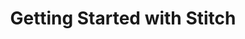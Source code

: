 ---
title: Getting Started with Stitch
permalink: /getting-started/draft
keywords: getting started, get started, get set up, set up stitch, setup, guide

summary: "In just minutes, you can get your Stitch data pipeline up and running. Here's everything you need to know to get started."

layout: general
sidebar: on-page
toc: true

level: "category"
icon: "clock"
display-title: "Get started with Stitch"
display-summary: "Get your Stitch data pipeline up and running."

key: "getting-started"
type: "getting-started"
weight: 1

intro: |
  {% include misc/data-files.html %}

  A simple, powerful ETL service, Stitch connects to all your data sources -- from databases like MySQL and MongoDB, to SaaS tools like Salesforce and Zendesk -- and replicates that data to a destination of your choosing. 

  With Stitch, developers can provision data to analysts and team members in minutes, not weeks. Stitch takes care of source management so your developers and analysts can get back to what they do best.

sections:
  - title: "Basics"
    anchor: "basics"
    content: |
      To use Stitch, you need:

      - A [Stitch account]({{ site.home }}),
      - A [destination](#destinations-overview), and
      - An [integration](#integrations-overview)

      Stitch works best when viewed on a desktop or laptop computer. To ensure the app works properly, we also recommend temporarily **pausing any ad blocking software** and **enabling pop-ups**.

    subsections:
      - title: "Destinations"
        anchor: "destinations-overview"
        content: |
          A [**destination**]({{ site.baseurl }}/destinations/) - or data warehouse - is a central repository of integrated data from disparate sources. When Stitch replicates your data, we'll load it into the destination of your choosing.

          **Note**: Nearly everything Stitch does is dependent on the destination you’re using: How data is loaded, what integrations, if any, have incompatibilities, and even your row usage.

          If you're new to data warehousing or you want to see how Stitch's destination offerings compare to each other, check out our [Choosing a Destination guide]({{ link.destinations.overviews.choose-destination | prepend: site.baseurl }}). This guide will help you choose the best Stitch destination for your data warehousing needs, from ensuring your data sources are compatible to staying within your budget.

      - title: "Integrations"
        anchor: "integrations-overview"
        content: |
          An [**integration**]({{ site.baseurl }}/integrations) is the Stitch word for **data source**. Using Stitch's native integrations, you can replicate data from [**databases**]() and  like PostgreSQL, MongoDB, Salesforce, Zendesk, Segment, Autopilot, and more.

          During your Free Trial, you'll have access to all of the integrations we offer. After your trial ends, some integrations - for example, MongoDB or Salesforce - will only be available if you select a **paid** plan.

          Stitch has three types of integrations:

          - **SaaS**: These include [SaaS applications]({{ site.baseurl }}/integrations/saas) like Salesforce, Zendesk, Google Analytics, and more.
          - **Databases**: These include [popular database engines]({{ site.baseurl }}/integrations/databases) such as PostgreSQL, MongoDB, MySQL, and more.
          - **Webhooks**: [Webhooks send data to Stitch as it occurs]({{ site.baseurl }}/webhooks), meaning it's sent in real time. Stitch's webhook integrations include services such as Segment, Delighted, FormKeep, and Zapier.

          **Don't see an integration you need?** If Stitch doesn't have a native integration for one of your sources, don't worry - there are still options:

          - Use the [**Import API**]({{ link.integrations.import-api | prepend: site.baseurl }}) integration to push arbitrary data into your data warehouse. You can use the Import API to replicate data from CSV files, Google Sheets, and more.
          - Use the [**Stitch Incoming Webhooks**]({{ link.integrations.stitch-incoming-webhooks | prepend: site.baseurl }}) integration to pull event data from a webhook-based service. This generic integration can be used with dozens of services.
          - Check out (and contribute to) [**Singer**]({{ site.singer }}), our open-source, community-driven ETL platform. 
          - Use the **Suggest Integration** button on the Integrations page in the Stitch app. We're always looking to add new integrations to our offerings.

  - title: "Replication"
    anchor: "replication"
    content: |
      TODO

  - title: "Transformations"
    anchor: "transformations"
    content: |
      Stitch's goal is to get data from your data sources to your destination [in a useful, raw format](https://www.stitchdata.com/blog/why-our-etl-tool-doesnt-do-transformations/){:target="new"}:

      > _Useful_ means with types and structures that make the data easy to work with, and _raw_ means staying as close to the original representation as possible.

      This doesn't mean that Stitch doesn't perform transformations during the replication process. Stitch just doesn't perform _arbitrary_ transformations - Stitch will perform only the transformations required to ensure the loaded data is useful and compatible with your destination.

      Stitch's philosophy is that what you do with your data depends on your needs, and by keeping data close to its original form, Stitch enables you to manage and transform it as you see fit.

    subsections:
      - title: "Data typing"
        anchor: "data-typing"
        example-data:
          - id: "1"
            boolean: "true"
            string: ""
          - id: "2"
            boolean: ""
            string: "yes"
          - id: "3"
            boolean: ""
            string: "no"
        content: |
          Stitch's data typing process consists of three steps which take place during replication:

          1. **Extraction**: Identify the data type in the source
          2. **Preparing**: Map the data type to a Stitch data type
          3. **Loading**: Convert the Stitch data type to a destination-compatible data type

          Stitch converts data types only where needed to ensure the data is accepted by your destination.

          With some exceptions, when a data type is changed in the source, Stitch will create an additional column in the destination to accommodate the new data type. This will look like the column has been "split". For example:

          {% assign column-headings = "id|has_magic__bo|has_magic__st" | split: "|" %}
          {% assign attributes = "id|boolean|string" | split: "|" %}

          <table class="attribute-list">
          <tr>
          {% for column-heading in column-headings %}
          <td>
          <strong>{{ column-heading }}</strong>
          </td>
          {% endfor %}
          </tr>
          {% for example in subsection.example-data %}
          <tr>
          {% for attribute in attributes %}
          <td>
          {{ example[attribute] }}
          </td>
          {% endfor %}
          </tr>
          {% endfor %}
          </table>

          Stitch handles changed data types in this way to ensure previously loaded data is retained in its original format. We recommend using views to coerce data types when this occurs.

          Refer to the [Columns with mixed data types guide]({{ link.destinations.storage.column-splitting | prepend: site.baseurl }}) for more info and examples.

      - title: "JSON structures"
        anchor: "json-structures"
        content: |
          The destination you're using determines how Stitch handles complex JSON structures such as arrays and objects.

          If your destination natively supports storing nested data, Stitch will store the data as a type appropriate for storing semi-structured data. You can then use the JSON functions supported by the destination to parse and analyze the data.

          If your destinaton doesn't natively support storing nested data, Stitch will "de-nest", or normalize, the data into relations. For JSON objects, attributes will be flattened into the table, while arrays will be unpacked into subtables. For more info and examples, refer to the [Nested JSON structures guide]({{ link.destinations.storage.nested-structures | prepend: site.baseurl }}).

      - title: "Object names"
        anchor: "object-names"
        content: |
          When you initially set up an integration, you'll define [the name of the schema in the destination]({{ link.destinations.storage.stitch-schema | prepend: site.baseurl | append: "#integration-schema-names" }}) where Stitch will load that integration's data.

          The names of the tables and columns you set to replicate, however, are automatically generated based on two factors:

          1. The name of the object in the source
          2. The object naming rules enforced by the destination

          During loading, Stitch will attempt to keep object names as close to the source as possible. Some transformations may occur to ensure that the object name conforms to the destination's naming rules.

          **Note**: Table and column names cannot be changed in Stitch.

      - title: "Timezones"
        anchor: "timezones"
        content: |
          Some of the destinations Stitch offers don't natively support timezones. To ensure accuracy and consistency, Stitch handles data with timezones in this manner:

          1. Extract the data from the source
          2. Convert the source data to UTC
          3. Load the data as UTC into your destination

          Depending on the destination you're using, the data may or may not be stored with the timezone information. This is dependent on whether the destination supports timezones.

          todo: confirm how we handle data that doesn't have timezone info in the source

          For more info, refer to the [loading reference]({{ link.destinations.storage.loading-data | prepend: site.baseurl }}) for your destination.
---